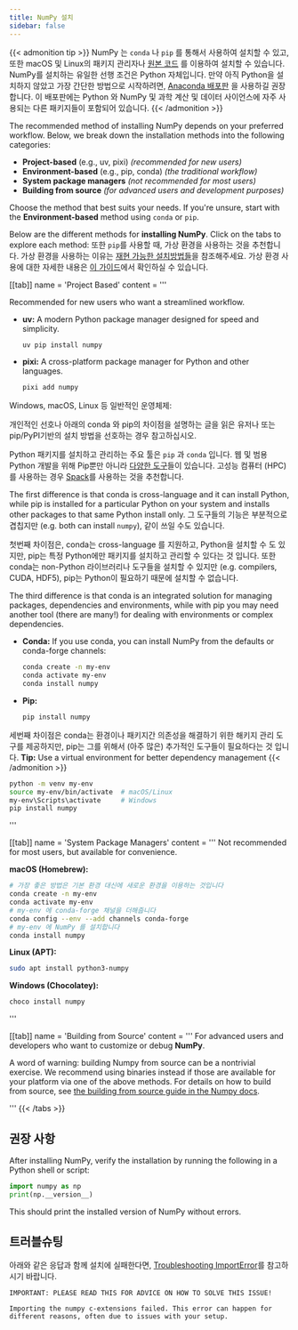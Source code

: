 ```yaml
---
title: NumPy 설치
sidebar: false
---
```


{{< admonition tip >}}
NumPy 는 `conda` 나 `pip` 를 통해서 사용하여 설치할 수 있고, 또한 macOS 및 Linux의 패키지 관리자나 [원본 코드](https://numpy.org/devdocs/user/building.html) 를 이용하여 설치할 수 있습니다. NumPy를 설치하는 유일한 선행 조건은 Python 자체입니다. 만약 아직 Python을 설치하지 않았고 가장 간단한 방법으로 시작하려면, [Anaconda 배포판](https://www.anaconda.com/distribution) 을 사용하길 권장합니다. 이 배포판에는 Python 와 NumPy 및 과학 계산 및 데이터 사이언스에 자주 사용되는 다른 패키지들이 포함되어 있습니다.
{{< /admonition >}}

The recommended method of installing NumPy depends on your preferred workflow. Below, we break down the installation methods into the following categories:

- **Project-based** (e.g., uv, pixi) *(recommended for new users)*
- **Environment-based** (e.g., pip, conda) *(the traditional workflow)*
- **System package managers** *(not recommended for most users)*
- **Building from source** *(for advanced users and development purposes)*

Choose the method that best suits your needs. If you're unsure, start with the **Environment-based** method using `conda` or `pip`.

Below are the different methods for **installing NumPy**. Click on the tabs to explore each method:
또한 `pip`를 사용할 때, 가상 환경을 사용하는 것을 추천합니다. 가상 환경을 사용하는 이유는 [재현 가능한 설치방법들](#reproducible-installs)을 참조해주세요. 가상 환경 사용에 대한 자세한 내용은 [이 가이드](https://dev.to/bowmanjd/python-tools-for-managing-virtual-environments-3bko#howto)에서 확인하실 수 있습니다.

[[tab]] name = 'Project Based' content = '''

Recommended for new users who want a streamlined workflow.

- **uv:** A modern Python package manager designed for speed and simplicity.
  ```bash
  uv pip install numpy
  ```

- **pixi:** A cross-platform package manager for Python and other languages.
  ```bash
  pixi add numpy
  ```

Windows, macOS, Linux 등 일반적인 운영체제:

개인적인 선호나 아래의 conda 와 pip의 차이점을 설명하는 글을 읽은 유저나 또는 pip/PyPI기반의 설치 방법을 선호하는 경우 참고하십시오.

Python 패키지를 설치하고 관리하는 주요 툴은 `pip` 과 `conda` 입니다. 웹 및 범용 Python 개발을 위해 Pip뿐만 아니라 [다양한 도구](https://packaging.python.org/guides/tool-recommendations/)들이 있습니다. 고성능 컴퓨터 (HPC) 를 사용하는 경우 [Spack](https://github.com/spack/spack)를 사용하는 것을 추천합니다.

The first difference is that conda is cross-language and it can install Python, while pip is installed for a particular Python on your system and installs other packages to that same Python install only. 그 도구들의 기능은 부분적으로 겹칩지만 (e.g. both can install `numpy`), 같이 쓰일 수도 있습니다.

첫번째 차이점은, conda는 cross-language 를 지원하고, Python을 설치할 수 도 있지만, pip는 특정 Python에만 패키지를 설치하고 관리할 수 있다는 것 입니다. 또한 conda는 non-Python 라이브러리나 도구들을 설치할 수 있지만 (e.g. compilers, CUDA, HDF5), pip는 Python이 필요하기 때문에 설치할 수 없습니다.

The third difference is that conda is an integrated solution for managing packages, dependencies and environments, while with pip you may need another tool (there are many!) for dealing with environments or complex dependencies.

- **Conda:** If you use conda, you can install NumPy from the defaults or conda-forge channels:
  ```bash
  conda create -n my-env
  conda activate my-env
  conda install numpy
  ```
- **Pip:**
  ```bash
  pip install numpy
  ```
세번째 차이점은 conda는 환경이나 패키지간 의존성을 해결하기 위한 해키지 관리 도구를 제공하지만, pip는 그를 위해서 (아주 많은) 추가적인 도구들이 필요하다는 것 입니다.
**Tip:** Use a virtual environment for better dependency management
{{< /admonition >}}

  ```bash
  python -m venv my-env
  source my-env/bin/activate  # macOS/Linux
  my-env\Scripts\activate     # Windows
  pip install numpy
  ```
'''

[[tab]] name = 'System Package Managers' content = ''' Not recommended for most users, but available for convenience.

**macOS (Homebrew):**
```bash
# 가장 좋은 방법은 기본 환경 대신에 새로운 환경을 이용하는 것입니다
conda create -n my-env
conda activate my-env
# my-env 에 conda-forge 채널을 더해줍니다
conda config --env --add channels conda-forge
# my-env 에 NumPy 를 설치합니다
conda install numpy
```
**Linux (APT):**
```bash
sudo apt install python3-numpy
```
**Windows (Chocolatey):**
```bash
choco install numpy
```

'''

[[tab]] name = 'Building from Source' content = ''' For advanced users and developers who want to customize or debug **NumPy**.

A word of warning: building Numpy from source can be a nontrivial exercise. We recommend using binaries instead if those are available for your platform via one of the above methods. For details on how to build from source, see [the building from source guide in the Numpy docs](https://numpy.org/devdocs/building/).

'''
{{< /tabs >}}

## 권장 사항

After installing NumPy, verify the installation by running the following in a Python shell or script:
```python
import numpy as np
print(np.__version__)
```

This should print the installed version of NumPy without errors.

## 트러블슈팅

아래와 같은 응답과 함께 설치에 실패한다면, [Troubleshooting ImportError](https://numpy.org/doc/stable/user/troubleshooting-importerror.html)를 참고하시기 바랍니다.

```
IMPORTANT: PLEASE READ THIS FOR ADVICE ON HOW TO SOLVE THIS ISSUE!

Importing the numpy c-extensions failed. This error can happen for
different reasons, often due to issues with your setup.
```

